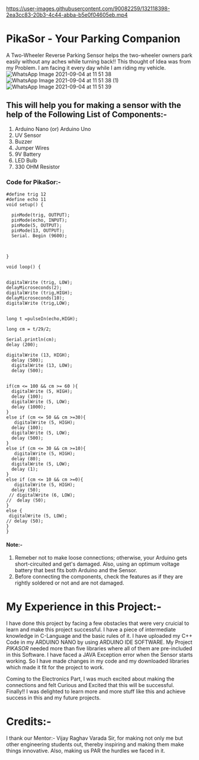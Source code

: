https://user-images.githubusercontent.com/90082259/132118398-2ea3cc83-20b3-4c44-abba-b5e0f04605eb.mp4

# PikaSor - Your Parking Companion
A Two-Wheeler Reverse Parking Sensor helps the two-wheeler owners park easily without any aches while turning back!! 
This thought of Idea was from my Problem. I am facing it every day while I am riding my vehicle. 
![WhatsApp Image 2021-09-04 at 11 51 38](https://user-images.githubusercontent.com/90082259/132085114-c55f3d94-044f-4e33-a5fd-2dd410b4e6a9.jpeg)
![WhatsApp Image 2021-09-04 at 11 51 38 (1)](https://user-images.githubusercontent.com/90082259/132085133-0b443eeb-db63-413c-9573-0d044f710f8a.jpeg)
![WhatsApp Image 2021-09-04 at 11 51 39](https://user-images.githubusercontent.com/90082259/132085135-2843c8ce-b49b-4a09-88bf-09a3d726c28d.jpeg)


## This will help you for making a sensor with the help of the Following List of Components:-

1. Arduino Nano (or) Arduino Uno
2. UV Sensor
3. Buzzer
4. Jumper Wires
5. 9V Battery
6. LED Bulb
7. 330 OHM Resistor

### Code for PikaSor:-
```
#define trig 12
#define echo 11
void setup() {

  pinMode(trig, OUTPUT);
  pinMode(echo, INPUT);
  pinMode(5, OUTPUT);
  pinMode(13, OUTPUT);
  Serial. Begin (9600);
  
  

}

void loop() {

  
digitalWrite (trig, LOW);
delayMicroseconds(2);
digitalWrite (trig,HIGH);
delayMicroseconds(10);
digitalWrite (trig,LOW);


long t =pulseIn(echo,HIGH);

long cm = t/29/2;

Serial.println(cm);
delay (200);

digitalWrite (13, HIGH);
  delay (500);
  digitalWrite (13, LOW);
  delay (500);


if(cm <= 100 && cm >= 60 ){
  digitalWrite (5, HIGH);
  delay (100);
  digitalWrite (5, LOW);
  delay (1000);
}
else if (cm <= 50 && cm >=30){
   digitalWrite (5, HIGH);
  delay (100);
  digitalWrite (5, LOW);
  delay (500);
}
else if (cm <= 30 && cm >=10){
   digitalWrite (5, HIGH);
  delay (80);
  digitalWrite (5, LOW);
  delay (1);
}
else if (cm <= 10 && cm >=0){
   digitalWrite (5, HIGH);
  delay (50);
 // digitalWrite (6, LOW);
//  delay (50);
}
else {
 digitalWrite (5, LOW);
// delay (50);
}
}
```
  
#### Note:-
1. Remeber not to make loose connections; otherwise, your Arduino gets short-circuited and get's damaged. Also, using an optimum voltage battery that best fits both Arduino and the Sensor.
2. Before connecting the components, check the features as if they are rightly soldered or not and are not damaged.

# My Experience in this Project:-
I have done this project by facing a few obstacles that were very cruicial to learn and make this project successful. I have a piece of intermediate knowledge in C-Language and the basic rules of it. I have uploaded my C++ Code in my ARDUINO NANO by using ARDUINO IDE SOFTWARE. My Project *PIKASOR* needed more than five libraries where all of them are pre-included in this Software. I have faced a JAVA Exception error when the Sensor starts working. So I have made changes in my code and my downloaded libraries which made it fit for the project to work.

Coming to the Electronics Part, I was much excited about making the connections and felt Curious and Excited that this will be successful. Finally!! I was delighted to learn more and more stuff like this and achieve success in this and my future projects.

# Credits:-
I thank our Mentor:- Vijay Raghav Varada Sir, for making not only me but other engineering students out, thereby inspiring and making them make things innovative. Also, making us PAR the hurdles we faced in it.

